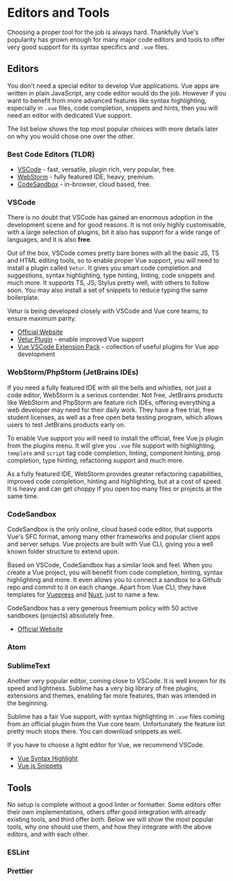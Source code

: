 # Editors and Tools

Choosing a proper tool for the job is always hard. Thankfully Vue's popularity has grown enough for many major code editors and tools to offer very good support for its syntax specifics and `.vue` files.

## Editors 

You don't need a special editor to develop Vue applications. Vue apps are written in plain JavaScript, any code editor would do the job. However if you want to benefit from more advanced features like syntax highlighting, especially in `.vue` files, code completion, snippets and hints, then you will need an editor with dedicated Vue support.

The list below shows the top most popular choices with more details later on why you would chose one over the other.

### Best Code Editors (TLDR)

<useful-links>
<useful-links-section title="Editors">

- [VSCode](#vscode) - fast, versatile, plugin rich, very popular, free. 
- [WebStorm](#webstormphpstorm-jetbrains-ides) - fully featured IDE, heavy, premium.
- [CodeSandbox](#codesandbox) - in-browser, cloud based, free. 

</useful-links-section>
</useful-links>

### VSCode <badge text="Hottest"/>

There is no doubt that VSCode has gained an enormous adoption in the development scene and for good reasons. It is not only highly customisable, with a large selection of plugins, bit it also has support for a wide range of languages, and it is also **free**.

Out of the box, VSCode comes pretty bare bones with all the basic JS, TS and HTML editing tools, so to enable proper Vue support, you will need to install a plugin called `Vetur`. It gives you smart code completion and suggestions, syntax highlighting, type hinting, linting, code snippets and much more. It supports TS, JS, Stylus pretty well, with others to follow soon. You may also install a set of snippets to reduce typing the same boilerplate.

Vetur is being developed closely with VSCode and Vue core teams, to ensure maximum parity.

<useful-links>
<useful-links-section title="Useful Links">

- [Official Website](https://code.visualstudio.com/)
- [Vetur Plugin](https://marketplace.visualstudio.com/items?itemName=octref.vetur) - enable improved Vue support
- [Vue VSCode Extension Pack](https://marketplace.visualstudio.com/items?itemName=sdras.vue-vscode-extensionpack) - collection of useful plugins for Vue app development

</useful-links-section>
</useful-links>

### WebStorm/PhpStorm (JetBrains IDEs)

If you need a fully featured IDE with all the bells and whistles, not just a code editor, WebStorm is a serious contender. Not free, JetBrains products like WebStorm and PhpStorm are feature rich IDEs, offering everything a web developer may need for their daily work. They have a free trial, free student licenses, as well as a free open beta testing program, which allows users to test JetBrains products early on.

To enable Vue support you will need to install the official, free Vue.js plugin from the plugins menu. It will give you `.vue` file support with highlighting, `template` and `script` tag code completion, linting, component hinting, prop completion, type hinting, refactoring support and much more.

As a fully featured IDE, WebStorm provides greater refactoring capabilities, improved code completion, hinting and highlighting, but at a cost of speed. It is heavy and can get choppy if you open too many files or projects at the same time.

### CodeSandbox <badge text="Rising Star"/>

CodeSandbox is the only online, cloud based code editor, that supports Vue's SFC format, among many other frameworks and popular client apps and server setups. Vue projects are built with Vue CLI, giving you a well known folder structure to extend upon. 

Based on VSCode, CodeSandbox has a similar look and feel. When you create a Vue project, you will benefit from code completion, hinting, syntax highlighting and more. It even allows you to connect a sandbox to a Github repo and commit to it on each change. Apart from Vue CLI, they have templates for [Vuepress](../ecosystem/documentation.md#vuepress) and [Nuxt](../ecosystem/nuxt.md), just to name a few.                      

CodeSandbox has a very generous freemium policy with 50 active sandboxes (projects) absolutely free.

<useful-links>
<useful-links-section title="Useful Links">

- [Official Website](https://codesandbox.net)

</useful-links-section>
</useful-links>

### Atom

### SublimeText

Another very popular editor, coming close to VSCode. It is well known for its speed and lightness. Sublime has a very big library of free plugins, extensions and themes, enabling far more features, than was intended in the beginning.

Sublime has a fair Vue support, with syntax highlighting in `.vue` files coming from an official plugin from the Vue core team. Unfortunately the feature list pretty much stops there. You can download snippets as well. 

If you have to choose a light editor for Vue, we recommend VSCode.

<useful-links>
<useful-links-section title="Useful Links">

- [Vue Syntax Highlight](https://github.com/vuejs/vue-syntax-highlight)
- [Vue.js Snippets](https://packagecontrol.io/packages/Vuejs%20Snippets)

</useful-links-section>
</useful-links>

## Tools

No setup is complete without a good linter or formatter. Some editors offer their own implementations, others offer good integration with already existing tools, and third offer both. Below we will show the most popular tools, why one should use them, and how they integrate with the above editors, and with each other.

### ESLint


### Prettier

